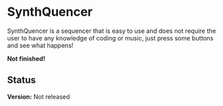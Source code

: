 # SynthQuencer
SynthQuencer is a sequencer that is easy to use and does not require the user to have any knowledge of coding or music, just press some buttons and see what happens!

**Not finished!**

## Status
**Version:** Not released